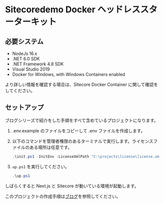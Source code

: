 # Sitecoredemo Docker ヘッドレススターターキット

## 必要システム

- NodeJs 16.x
- .NET 6.0 SDK
- .NET Framework 4.8 SDK
- Visual Studio 2019
- Docker for Windows, with Windows Containers enabled

より詳しい情報を確認する場合は、Sitecore Docker Container に関して確認をしてください。

## セットアップ

ブログシリーズで紹介をした手順をすべて含めているプロジェクトになります。

1. .env.example のファイルをコピーして .env ファイルを作成します。
2. 以下のコマンドを管理者権限のあるターミナルで実行します。ライセンスファイルのある場所は任意です。

   ```ps1
   .\init.ps1 -InitEnv -LicenseXmlPath "C:\projects\license\license.xml" -AdminPassword "DesiredAdminPassword"
   ```

3. `up.ps1` を実行してください。

   ```ps1
   .\up.ps1
   ```

しばらくすると Next.js と Sitecore が動いている環境が起動します。

このプロジェクトの作成手順は[ブログ](https://haramizu.com)を参照してください。
